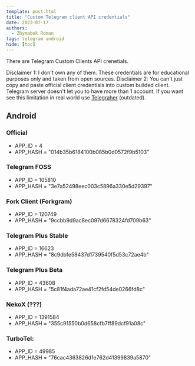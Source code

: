 ```yaml
---
template: post.html
title: "Custom Telegram client API credentials"
date: 2023-07-17
authors:
  - Zhymabek Roman
tags: telegram android
hide: [toc]
---
```


There are Telegram Custom Clients API crenetials.

<!--more-->

Disclaimer 1: I don't own any of them. These credentials are for educational purposes only and taken from open sources.
Disclaimer 2: You can't just copy and paste official client credentials into custom builded client. Telegram server doesn't let you to have more than 1 account. If you want see this limitation in real world use [Telegraher](https://github.com/nikitasius/Telegraher) (outdated).

## Android
### Official
- APP_ID = 4
- APP_HASH = "014b35b6184100b085b0d0572f9b5103"

### Telegram FOSS
- APP_ID = 105810
- APP_HASH = "3e7a52498eec003c5896a330e5d29397"

### Fork Client (Forkgram)
- APP_ID = 120749
- APP_HASH = "9ccbb9d9ac8ec097d6678324fd709b63"

### Telegram Plus Stable
- APP_ID = 16623
- APP_HASH = "8c9dbfe58437d1739540f5d53c72ae4b"

### Telegram Plus Beta
- APP_ID = 43608
- APP_HASH = "5c81f4ada72ae41cf2fd54de0266fd8c"

### NekoX (???)
- APP_ID = 1391584
- APP_HASH = "355c91550b0d658cfb7ff89dcf91a08c"

### TurboTel:
- APP_ID = 49985
- APP_HASH = "76cac4363826d1e762d41399839a5870"
